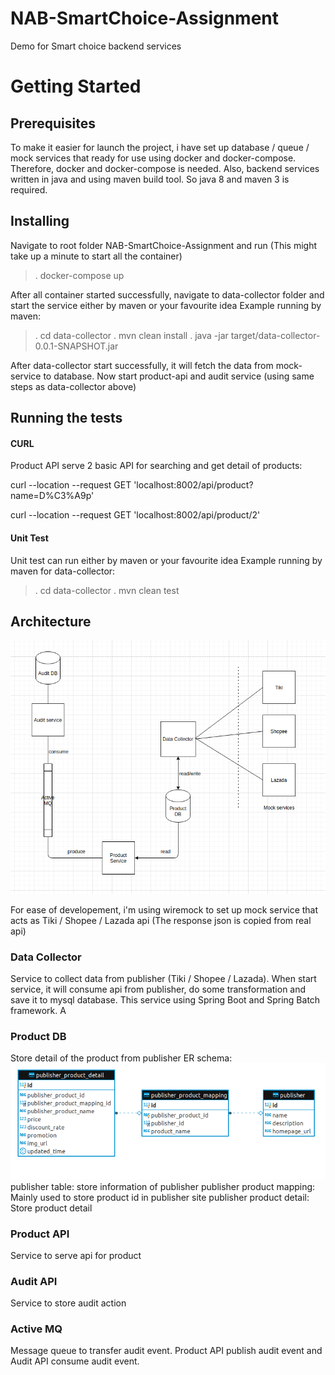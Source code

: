 # NAB-SmartChoice-Assignment
Demo for Smart choice backend services

# Getting Started
## Prerequisites
To make it easier for launch the project, i have set up database / queue / mock services that ready for use using docker and docker-compose. Therefore, docker and docker-compose is needed.
Also, backend services written in java and using maven build tool. So java 8 and maven 3 is required.

## Installing
Navigate to root folder NAB-SmartChoice-Assignment and run (This might take up a minute to start all the container)
>. docker-compose up

After all container started successfully, navigate to data-collector folder and start the service either by maven or your favourite idea
Example running by maven:
>. cd data-collector
>. mvn clean install
>. java -jar target/data-collector-0.0.1-SNAPSHOT.jar

After data-collector start successfully, it will fetch the data from mock-service to database. Now start product-api and audit service (using same steps as data-collector above)

## Running the tests
#### CURL
Product API serve 2 basic API for searching and get detail of products:

curl --location --request GET 'localhost:8002/api/product?name=D%C3%A9p'

curl --location --request GET 'localhost:8002/api/product/2'

#### Unit Test
Unit test can run either by maven or your favourite idea
Example running by maven for data-collector:
>. cd data-collector
>. mvn clean test

## Architecture

![Screenshot](smart-choice-architecture.png)

For ease of developement, i'm using wiremock to set up mock service that acts as Tiki / Shopee / Lazada api (The response json is copied from real api)

### Data Collector
Service to collect data from publisher (Tiki / Shopee / Lazada). When start service, it will consume api from publisher, do some transformation and save it to mysql database.
This service using Spring Boot and Spring Batch framework. A

### Product DB
Store detail of the product from publisher
ER schema:
![Screenshot](er-schema.png)
publisher table: store information of publisher
publisher product mapping: Mainly used to store product id in publisher site
publisher product detail: Store product detail

### Product API
Service to serve api for product

### Audit API
Service to store audit action

### Active MQ
Message queue to transfer audit event. Product API publish audit event and Audit API consume audit event.


